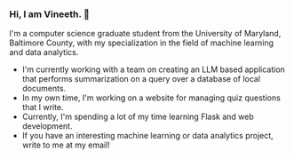 ### Hi, I am Vineeth. 👋

I'm a computer science graduate student from the University of Maryland, Baltimore County, with my specialization in the field of machine learning and data analytics.

- I'm currently working with a team on creating an LLM based application that performs summarization on a query over a database of local documents. 
- In my own time, I'm working on a website for managing quiz questions that I write.
- Currently, I'm spending a lot of my time learning Flask and web development.
- If you have an interesting machine learning or data analytics project, write to me at my email!
